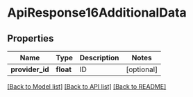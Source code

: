 # ApiResponse16AdditionalData

## Properties
Name | Type | Description | Notes
------------ | ------------- | ------------- | -------------
**provider_id** | **float** | ID | [optional] 

[[Back to Model list]](../README.md#documentation-for-models) [[Back to API list]](../README.md#documentation-for-api-endpoints) [[Back to README]](../README.md)


